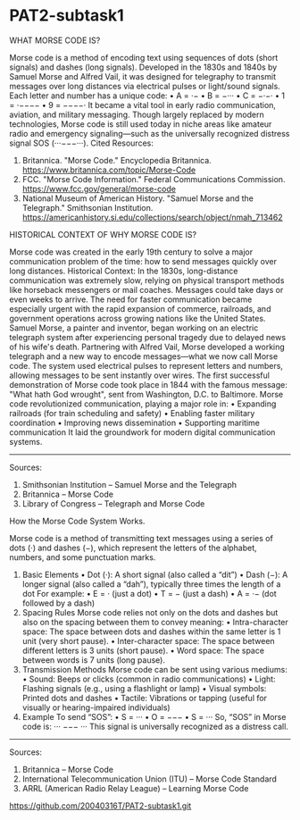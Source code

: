 # PAT2-subtask1

WHAT MORSE CODE IS?

Morse code is a method of encoding text using sequences of dots (short signals) and dashes (long signals). Developed in the 1830s and 1840s by Samuel Morse and Alfred Vail, it was designed for telegraphy to transmit messages over long distances via electrical pulses or light/sound signals.
Each letter and number has a unique code:
•	A = ·−
•	B = −···
•	C = −·−·
•	1 = ·−−−−
•	9 = −−−−·
It became a vital tool in early radio communication, aviation, and military messaging. Though largely replaced by modern technologies, Morse code is still used today in niche areas like amateur radio and emergency signaling—such as the universally recognized distress signal SOS (···−−−···).
Cited Resources:
1.	Britannica. "Morse Code." Encyclopedia Britannica. https://www.britannica.com/topic/Morse-Code
2.	FCC. "Morse Code Information." Federal Communications Commission. https://www.fcc.gov/general/morse-code
3.	National Museum of American History. "Samuel Morse and the Telegraph." Smithsonian Institution. https://americanhistory.si.edu/collections/search/object/nmah_713462

 HISTORICAL CONTEXT OF WHY MORSE CODE IS?
	
Morse code was created in the early 19th century to solve a major communication problem of the time: how to send messages quickly over long distances.
Historical Context:
In the 1830s, long-distance communication was extremely slow, relying on physical transport methods like horseback messengers or mail coaches. Messages could take days or even weeks to arrive. The need for faster communication became especially urgent with the rapid expansion of commerce, railroads, and government operations across growing nations like the United States.
Samuel Morse, a painter and inventor, began working on an electric telegraph system after experiencing personal tragedy due to delayed news of his wife's death. Partnering with Alfred Vail, Morse developed a working telegraph and a new way to encode messages—what we now call Morse code.
The system used electrical pulses to represent letters and numbers, allowing messages to be sent instantly over wires. The first successful demonstration of Morse code took place in 1844 with the famous message: "What hath God wrought", sent from Washington, D.C. to Baltimore.
Morse code revolutionized communication, playing a major role in:
•	Expanding railroads (for train scheduling and safety)
•	Enabling faster military coordination
•	Improving news dissemination
•	Supporting maritime communication
It laid the groundwork for modern digital communication systems.
________________________________________
Sources:
1.	Smithsonian Institution – Samuel Morse and the Telegraph
2.	Britannica – Morse Code
3.	Library of Congress – Telegraph and Morse Code

	
How the Morse Code System Works.

Morse code is a method of transmitting text messages using a series of dots (·) and dashes (−), which represent the letters of the alphabet, numbers, and some punctuation marks.
1. Basic Elements
•	Dot (·): A short signal (also called a “dit”)
•	Dash (−): A longer signal (also called a “dah”), typically three times the length of a dot
For example:
•	E = · (just a dot)
•	T = − (just a dash)
•	A = ·− (dot followed by a dash)
2. Spacing Rules
Morse code relies not only on the dots and dashes but also on the spacing between them to convey meaning:
•	Intra-character space: The space between dots and dashes within the same letter is 1 unit (very short pause).
•	Inter-character space: The space between different letters is 3 units (short pause).
•	Word space: The space between words is 7 units (long pause).
3. Transmission Methods
Morse code can be sent using various mediums:
•	Sound: Beeps or clicks (common in radio communications)
•	Light: Flashing signals (e.g., using a flashlight or lamp)
•	Visual symbols: Printed dots and dashes
•	Tactile: Vibrations or tapping (useful for visually or hearing-impaired individuals)
4. Example
To send “SOS”:
•	S = ···
•	O = −−−
•	S = ···
So, “SOS” in Morse code is:
··· −−− ···
This signal is universally recognized as a distress call.
________________________________________
Sources:
1.	Britannica – Morse Code
2.	International Telecommunication Union (ITU) – Morse Code Standard
3.	ARRL (American Radio Relay League) – Learning Morse Code


https://github.com/20040316T/PAT2-subtask1.git
